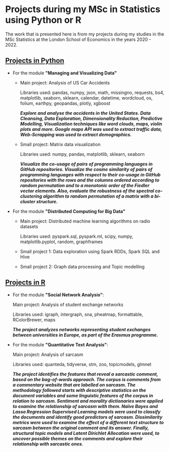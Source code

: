 # Projects during my MSc in Statistics using Python or R

The work that is presented here is from my projects during my studies in the MSc Statistics at the London School of Economics in the years 2020 - 2022.


## [Projects in Python](https://github.com/Alexia-Sarantidi/My-Work/tree/main/Python)

* For the module **"Managing and Visualizing Data"**

  * Main project: Analysis of US Car Accidents
  
    Libraries used: pandas, numpy, json, math, missingno, requests, bs4, matplotlib, seaborn, sklearn, calendar, datetime, wordcloud, os, folium, earthpy, geopandas, plotly, xgboost
    
    ***Explore and analyse the accidents in the United States. 
    Data Cleansing, Data Exploration, Dimensionality Reduction, Predictive Modelling, Visualization techniques like word clouds, maps, violin plots and more. Google maps API was used to extract traffic data, Web-Scrapping was used to extract demographics.***

  * Small project: Matrix data visualization
  
    Libraries used: numpy, pandas, matplotlib, sklearn, seaborn

    ***Visualize the co-usage of pairs of programming languages in GitHub repositories. Visualize the cosine similarity of pairs of programming languages with respect to their co-usage in GitHub repositories with the rows and the columns ordered according to random permutation and to a monotonic order of the Fiedler vector elements. Also, evaluate the robustness of the spectral co-clustering algorithm to random permutation of a matrix with a bi-cluster structure.***

* For the module **"Distributed Computing for Big Data"**
   * Main project: Distributed machine learning algorithms on radio datasets
 
     Libraries used: pyspark.sql, pyspark.ml, scipy, numpy, matplotlib.pyplot, random, graphframes
     
   * Small project 1: Data exploration using Spark RDDs, Spark SQL and Hive
   
   * Small project 2: Graph data processing and Topic modelling


## [Projects in R](https://github.com/Alexia-Sarantidi/My-Work/tree/main/R)

* For the module **"Social Network Analysis"**:

  Main project: Analysis of student exchange networks

  Libraries used: igraph, intergraph, sna, pheatmap, formattable, RColorBrewer, maps

  ***The project analyzes networks representing student exchanges between universities in Europe, as part of the Erasmus programme.***


* For the module **"Quantitative Text Analysis"**:

  Main project: Analysis of sarcasm
  
  Libraries used: quanteda, tidyverse, stm, zoo, topicmodels, glmnet
  
  
   ***The project identifies the features that reveal a sarcastic comment, based on the bag-of-words approach. 
   The corpus is comments from a commentary website that are labelled on sarcasm. The methodology followed starts with descriptive statistics on the document variables and some linguistic features of the corpus in relation to sarcasm. Sentiment and morality dictionaries were applied to examine the relationship of sarcasm with them. Naïve Bayes and Lasso Regression Supervised Learning models were used to classify the documents and identify good predictors of sarcasm. Dissimilarity metrics were used to examine the effect of a different text structure to sarcasm between the original comment and its answer. Finally, structural topic models and Latent Dirichlet Allocation were used, to uncover possible themes on the comments and explore their relationship with sarcastic ones.***
